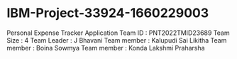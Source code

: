 # IBM-Project-33924-1660229003
Personal Expense Tracker Application
Team ID : PNT2022TMID23689
Team Size : 4
Team Leader : J Bhavani
Team member : Kalupudi Sai Likitha
Team member : Boina Sowmya
Team member : Konda Lakshmi Praharsha 
